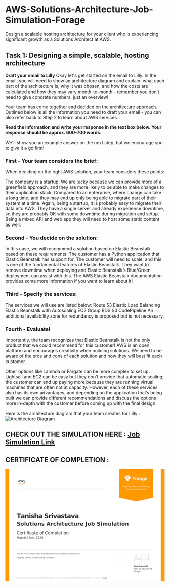 # AWS-Solutions-Architecture-Job-Simulation-Forage
Design a scalable hosting architecture for your client who is experiencing significant growth as a Solutions Architect at AWS.

## Task 1: Designing a simple, scalable, hosting architecture

**Draft your email to Lilly**
Okay let's get started on the email to Lilly. In the email, you will need to show an architecture diagram and explain: 
  what each part of the architecture is,
  why it was chosen, and
  how the costs are calculated and how they may vary month-to-month - remember you don’t need to give concrete numbers, just an overview!

Your team has come together and decided on the architecture approach. Outlined below is all the information you need to draft your email - you can also refer back to Step 2 to learn about AWS services. 

**Read the information and write your response in the text box below. Your response should be approx. 600-700 words.**

We'll show you an example answer on the next step, but we encourage you to give it a go first! 

### First - Your team considers the brief:

When deciding on the right AWS solution, your team considers these points:

The company is a startup. We are lucky because we can provide more of a greenfield approach, and they are more likely to be able to make changes to their application stack. Compared to an enterprise, where change can take a long time, and they may end up only being able to migrate part of their system at a time.
Again, being a startup, it is probably easy to migrate their data into AWS.
They have a single server and already experience downtime, so they are probably OK with some downtime during migration and setup.
Being a mixed API and web app they will need to host some static content as well.

### Second - You decide on the solution: 

In this case, we will recommend a solution based on Elastic Beanstalk based on these requirements:
  The customer has a Python application that Elastic Beanstalk has support for.
  The customer will need to scale, and this is one of the fundamental features of Elastic Beanstalk.
  They want to remove downtime when deploying and Elastic Beanstalk’s Blue/Green deployment can assist with this.
  The AWS Elastic Beanstalk documentation provides some more information if you want to learn about it! 

### Third - Specify the services: 

The services we will use are listed below: 
  Route 53
  Elastic Load Balancing
  Elastic Beanstalk with Autoscaling EC2 Group
  RDS
  S3
  CodePipeline
An additional availability zone for redundancy is proposed but is not necessary.

### Fourth - Evaluate!

Importantly, the team recognizes that Elastic Beanstalk is not the only product that we could recommend for this customer! AWS is an open platform and encourages creativity when building solutions. We need to be aware of the pros and cons of each solution and how they will best fit each customer.

Other options like Lambda or Fargate can be more complex to set up. Lightsail and EC2 can be easy but they don’t provide that automatic scaling; the customer can end up paying more because they are running virtual machines that are often not at capacity. However, each of these services also has its own advantages, and depending on the application that’s being built we can provide different recommendations and discuss the options more in-depth with the customer before coming up with the final design.

Here is the architecture diagram that your team creates for Lilly : 
![Architecture Diagram](https://github.com/prajwalchapke055/AWS-Solutions-Architecture-Job-Simulation-Forage/assets/122814333/37501aba-012a-452f-a04e-7623ce5a84c6)

## CHECK OUT THE SIMULATION HERE : [Job Simulation Link](https://www.theforage.com/simulations/aws-apac/solutions-architecture-ts4o)

## CERTIFICATE OF COMPLETION : 
<img src="kkE9HyeNcw6rwCRGw_pmnMSL4QiQ9JCgE3W_5EiTYAfsEWSmNmQpE_1742288337285_completion_certificate.pdf" alt="certificate">
